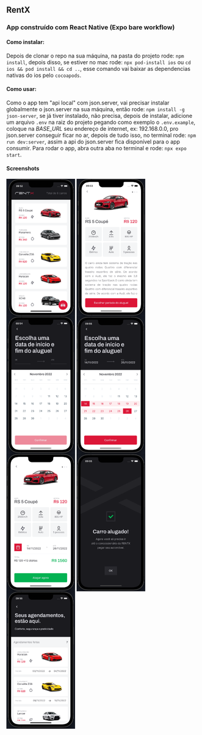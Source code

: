## RentX

### App construído com React Native (Expo bare workflow)

#### Como instalar:
Depois de clonar o repo na sua máquina, na pasta do projeto rode: `npm install`, depois disso, se estiver no mac rode: `npx pod-install ios` ou `cd ios && pod install && cd ..`, esse comando vai baixar as dependencias nativas do ios pelo `cocoapods`.

#### Como usar: 
Como o app tem "api local" com json.server, vai precisar instalar globalmente o json.server na sua máquina, então rode: `npm install -g json-server`, se já tiver instalado, não precisa, depois de instalar, adicione um arquivo `.env` na raiz do projeto pegando como exemplo o `.env.example`, coloque na *BASE_URL* seu endereço de internet, ex: 192.168.0.0, pro json.server conseguir ficar no ar, depois de tudo isso, no terminal rode: `npm run dev:server`, assim a api do json.server fica disponível para o app consumir. Para rodar o app, abra outra aba no terminal e rode: `npx expo start`.



#### Screenshots

<div>
  <img align="center" alt="1" height="360em" width="180em" src="https://github.com/pedro10r/rentx/blob/main/assets/screenshots/rentx1.png">
  <img align="center" alt="1" height="360em" width="180em" src="https://github.com/pedro10r/rentx/blob/main/assets/screenshots/rentx2.png">
  <img align="center" alt="1" height="360em" width="180em" src="https://github.com/pedro10r/rentx/blob/main/assets/screenshots/rentx3.png">
  <img align="center" alt="1" height="360em" width="180em" src="https://github.com/pedro10r/rentx/blob/main/assets/screenshots/rentx4.png">
  <img align="center" alt="1" height="360em" width="180em" src="https://github.com/pedro10r/rentx/blob/main/assets/screenshots/rentx5.png">
  <img align="center" alt="1" height="360em" width="180em" src="https://github.com/pedro10r/rentx/blob/main/assets/screenshots/rentx6.png">
  <img align="center" alt="1" height="360em" width="180em" src="https://github.com/pedro10r/rentx/blob/main/assets/screenshots/rentx7.png">
</div>